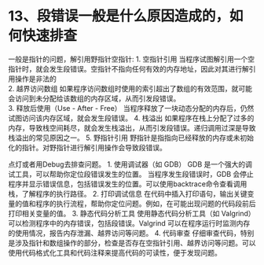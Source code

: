 # 13、段错误一般是什么原因造成的，如何快速排查

一般是指针的问题，解引用野指针空指针: 
    1. 空指针引用
    当程序试图解引用一个空指针时，就会发生段错误。空指针不指向任何有效的内存地址，因此对其进行解引用操作是非法的  
    2. 越界访问数组
    如果程序访问数组时使用的索引超出了数组的有效范围，就可能会访问到未分配给该数组的内存区域，从而引发段错误。  
    3. 释放后使用（Use - After - Free）
    当程序释放了一块动态分配的内存后，仍然试图访问该内存区域，就会发生段错误。
    4. 栈溢出
    如果程序在栈上分配了过多的内存，导致栈空间耗尽，就会发生栈溢出，从而引发段错误。递归调用过深是导致栈溢出的常见原因之一。
    5. 野指针引用
    野指针是指指向已经释放的内存或未初始化的指针。对野指针进行解引用操作会导致段错误。

点灯或者用Debug去排查问题。
    1. 使用调试器（如 GDB）
    GDB 是一个强大的调试工具，可以帮助你定位段错误发生的位置。
    当程序发生段错误时，GDB 会停止程序并显示错误信息，包括错误发生的位置。可以使用backtrace命令查看调用栈，了解程序的执行路径。
    2. 打印调试信息
    在代码中插入打印语句，输出关键变量的值和程序的执行流程，帮助你定位问题。例如，在可能出现问题的代码段前后打印相关变量的值。
    3. 静态代码分析工具
    使用静态代码分析工具（如 Valgrind）可以检测程序中的内存错误，包括段错误。Valgrind 可以在程序运行时监测内存的使用情况，报告内存泄漏、越界访问等问题。
    4. 代码审查
    仔细审查代码，特别是涉及指针和数组操作的部分，检查是否存在空指针引用、越界访问等问题。可以使用代码格式化工具和代码注释来提高代码的可读性，便于发现问题。